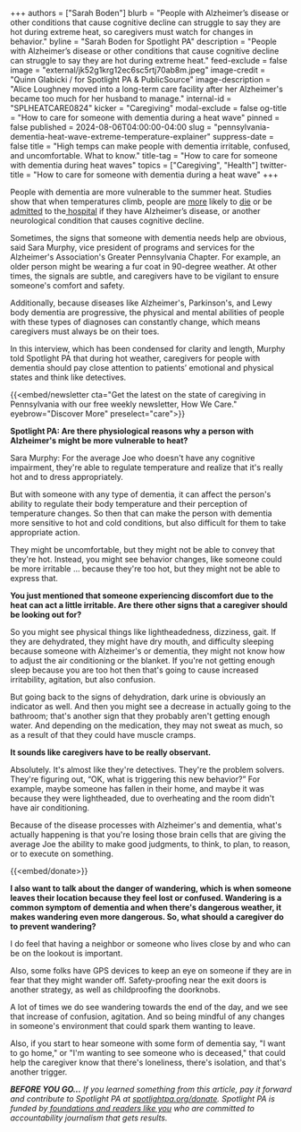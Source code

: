 +++
authors = ["Sarah Boden"]
blurb = "People with Alzheimer’s disease or other conditions that cause cognitive decline can struggle to say they are hot during extreme heat, so caregivers must watch for changes in behavior."
byline = "Sarah Boden for Spotlight PA"
description = "People with Alzheimer’s disease or other conditions that cause cognitive decline can struggle to say they are hot during extreme heat."
feed-exclude = false
image = "external/jk52g1krg12ec6sc5rtj70ab8m.jpeg"
image-credit = "Quinn Glabicki / for Spotlight PA & PublicSource"
image-description = "Alice Loughney moved into a long-term care facility after her Alzheimer's became too much for her husband to manage."
internal-id = "SPLHEATCARE0824"
kicker = "Caregiving"
modal-exclude = false
og-title = "How to care for someone with dementia during a heat wave"
pinned = false
published = 2024-08-06T04:00:00-04:00
slug = "pennsylvania-dementia-heat-wave-extreme-temperature-explainer"
suppress-date = false
title = "High temps can make people with dementia irritable, confused, and uncomfortable. What to know."
title-tag = "How to care for someone with dementia during heat waves"
topics = ["Caregiving", "Health"]
twitter-title = "How to care for someone with dementia during a heat wave"
+++

People with dementia are more vulnerable to the summer heat. Studies show that when temperatures climb, people are <a href="https://www.mdpi.com/2071-1050/12/9/3664">more</a> likely to <a href="https://www.ncbi.nlm.nih.gov/pmc/articles/PMC4304207">die</a> or be<a href="https://www.sciencedirect.com/science/article/pii/S0160412021006528"> admitted</a> to the<a href="https://www.sciencedirect.com/science/article/abs/pii/S0013935116308519"> hospital</a> if they have Alzheimer’s disease, or another neurological condition that causes cognitive decline.

Sometimes, the signs that someone with dementia needs help are obvious, said Sara Murphy, vice president of programs and services for the Alzheimer&#39;s Association&#39;s Greater Pennsylvania Chapter. For example, an older person might be wearing a fur coat in 90-degree weather. At other times, the signals are subtle, and caregivers have to be vigilant to ensure someone&#39;s comfort and safety.

Additionally, because diseases like Alzheimer&#39;s, Parkinson&#39;s, and Lewy body dementia are progressive, the physical and mental abilities of people with these types of diagnoses can constantly change, which means caregivers must always be on their toes.

In this interview, which has been condensed for clarity and length, Murphy told Spotlight PA that during hot weather, caregivers for people with dementia should pay close attention to patients’ emotional and physical states and think like detectives.

{{<embed/newsletter cta="Get the latest on the state of caregiving in Pennsylvania with our free weekly newsletter, How We Care." eyebrow="Discover More" preselect="care">}}

<strong>Spotlight PA: Are there physiological reasons why a person with Alzheimer&#39;s might be more vulnerable to heat?</strong>

Sara Murphy: For the average Joe who doesn&#39;t have any cognitive impairment, they&#39;re able to regulate temperature and realize that it&#39;s really hot and to dress appropriately.

But with someone with any type of dementia, it can affect the person&#39;s ability to regulate their body temperature and their perception of temperature changes. So then that can make the person with dementia more sensitive to hot and cold conditions, but also difficult for them to take appropriate action.

They might be uncomfortable, but they might not be able to convey that they&#39;re hot. Instead, you might see behavior changes, like someone could be more irritable … because they&#39;re too hot, but they might not be able to express that.

<strong>You just mentioned that someone experiencing discomfort due to the heat can act a little irritable. Are there other signs that a caregiver should be looking out for?</strong>

So you might see physical things like lightheadedness, dizziness, gait. If they are dehydrated, they might have dry mouth, and difficulty sleeping because someone with Alzheimer&#39;s or dementia, they might not know how to adjust the air conditioning or the blanket. If you&#39;re not getting enough sleep because you are too hot then that&#39;s going to cause increased irritability, agitation, but also confusion.

But going back to the signs of dehydration, dark urine is obviously an indicator as well. And then you might see a decrease in actually going to the bathroom; that&#39;s another sign that they probably aren&#39;t getting enough water. And depending on the medication, they may not sweat as much, so as a result of that they could have muscle cramps.

<strong>It sounds like caregivers have to be really observant.</strong>

Absolutely. It&#39;s almost like they&#39;re detectives. They&#39;re the problem solvers. They&#39;re figuring out, “OK, what is triggering this new behavior?” For example, maybe someone has fallen in their home, and maybe it was because they were lightheaded, due to overheating and the room didn&#39;t have air conditioning.

Because of the disease processes with Alzheimer&#39;s and dementia, what&#39;s actually happening is that you&#39;re losing those brain cells that are giving the average Joe the ability to make good judgments, to think, to plan, to reason, or to execute on something.

{{<embed/donate>}}

<strong>I also want to talk about the danger of wandering, which is when someone leaves their location because they feel lost or confused. Wandering is a common symptom of dementia and when there&#39;s dangerous weather, it makes wandering even more dangerous. So, what should a caregiver do to prevent wandering?</strong>

I do feel that having a neighbor or someone who lives close by and who can be on the lookout is important.

Also, some folks have GPS devices to keep an eye on someone if they are in fear that they might wander off. Safety-proofing near the exit doors is another strategy, as well as childproofing the doorknobs.

A lot of times we do see wandering towards the end of the day, and we see that increase of confusion, agitation. And so being mindful of any changes in someone&#39;s environment that could spark them wanting to leave.

Also, if you start to hear someone with some form of dementia say, &#34;I want to go home,&#34; or &#34;I&#39;m wanting to see someone who is deceased,&#34; that could help the caregiver know that there&#39;s loneliness, there&#39;s isolation, and that&#39;s another trigger.

<strong><em>BEFORE YOU GO…</em></strong><em> If you learned something from this article, pay it forward and contribute to Spotlight PA at </em><a href="http://spotlightpa.org/donate"><em>spotlightpa.org/donate</em></a><em>. Spotlight PA is funded by</em><a href="https://www.spotlightpa.org/support"><em> foundations and readers like you</em></a><em> who are committed to accountability journalism that gets results.</em>

